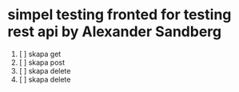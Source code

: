 # simpel testing fronted for testing rest api by Alexander Sandberg
1. [ ] skapa get  
2. [ ] skapa post  
3. [ ] skapa delete  
4. [ ] skapa delete  
